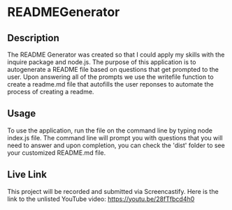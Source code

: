 # READMEGenerator

## Description
The README Generator was created so that I could apply my skills with the inquire package and node.js. The purpose of this application is to autogenerate a README file based on questions that get prompted to the user. Upon answering all of the prompts we use the writefile function to create a readme.md file that autofills the user reponses to automate the process of creating a readme. 

## Usage
To use the application, run the file on the command line by typing node index.js file. The command line will prompt you with questions that you will need to answer and upon completion, you can check the 'dist' folder to see your customized README.md file. 

## Live Link
This project will be recorded and submitted via Screencastify.
Here is the link to the unlisted YouTube video: https://youtu.be/28fTfbcd4h0